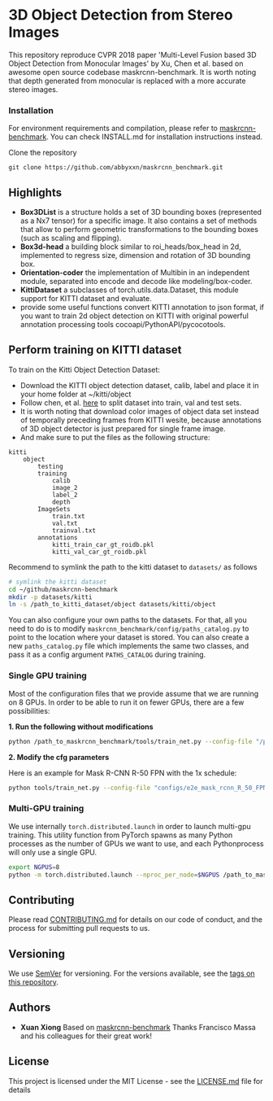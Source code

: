 # 3D Object Detection from Stereo Images

This repository reproduce CVPR 2018 paper 'Multi-Level Fusion based 3D Object Detection from Monocular Images' by Xu, Chen et al. based on awesome open source codebase maskrcnn-benchmark. It is worth noting that depth generated from monocular is replaced with a more accurate stereo images.

### Installation

For environment requirements and compilation, please refer to [maskrcnn-benchmark](https://github.com/facebookresearch/maskrcnn-benchmark).
You can check INSTALL.md for installation instructions instead.

Clone the repository

```
git clone https://github.com/abbyxxn/maskrcnn_benchmark.git
```



## Highlights
 - **Box3DList** is a structure holds a set of 3D bounding boxes (represented as a Nx7 tensor) for a specific image. It also contains a set of methods that allow to perform geometric transformations to the bounding boxes (such as scaling and flipping).
 - **Box3d-head** a building block similar to roi_heads/box_head in 2d, implemented to regress size, dimension and rotation of 3D bounding box.
 - **Orientation-coder** the implementation of Multibin in an independent module, separated into encode and decode like modeling/box-coder.
 - **KittiDataset** a subclasses of torch.utils.data.Dataset, this module support for KITTI dataset and evaluate.
 - provide some useful functions convert KITTI annotation to json format, if you want to train 2d object detection on KITTI with original powerful annotation processing tools cocoapi/PythonAPI/pycocotools.

## Perform training on KITTI dataset
To train on the Kitti Object Detection Dataset:
 - Download the KITTI object detection dataset, calib, label and place it in your home folder at ~/kitti/object
 - Follow chen, et al. [here](https://xiaozhichen.github.io/files/mv3d/imagesets.tar.gz) to split dataset into train, val and test sets.
 - It is worth noting that download color images of object data set instead of temporally preceding frames from KITTI wesite, because annotations of 3D object detector is just prepared for single frame image.
 - And make sure to put the files as the following structure:

```
kitti
    object
        testing
        training
            calib
            image_2
            label_2
            depth
        ImageSets
            train.txt
            val.txt
            trainval.txt
        annotations
            kitti_train_car_gt_roidb.pkl
            kitti_val_car_gt_roidb.pkl
```

Recommend to symlink the path to the kitti dataset to `datasets/` as follows

```bash
# symlink the kitti dataset
cd ~/github/maskrcnn-benchmark
mkdir -p datasets/kitti
ln -s /path_to_kitti_dataset/object datasets/kitti/object

```

You can also configure your own paths to the datasets. For that, all you need to do is to modify `maskrcnn_benchmark/config/paths_catalog.py` to point to the location where your dataset is stored.
You can also create a new `paths_catalog.py` file which implements the same two classes, and pass it as a config argument `PATHS_CATALOG` during training.
### Single GPU training

Most of the configuration files that we provide assume that we are running on 8 GPUs.
In order to be able to run it on fewer GPUs, there are a few possibilities:

**1. Run the following without modifications**

```bash
python /path_to_maskrcnn_benchmark/tools/train_net.py --config-file "/path/to/config/file.yaml"
```


**2. Modify the cfg parameters**

Here is an example for Mask R-CNN R-50 FPN with the 1x schedule:
```bash
python tools/train_net.py --config-file "configs/e2e_mask_rcnn_R_50_FPN_1x.yaml" SOLVER.IMS_PER_BATCH 2 SOLVER.BASE_LR 0.0025 SOLVER.MAX_ITER 720000 SOLVER.STEPS "(480000, 640000)" TEST.IMS_PER_BATCH 1
```


### Multi-GPU training
We use internally `torch.distributed.launch` in order to launch multi-gpu training. This utility function from PyTorch spawns as many Python processes as the number of GPUs we want to use, and each Pythonprocess will only use a single GPU.
```bash
export NGPUS=8
python -m torch.distributed.launch --nproc_per_node=$NGPUS /path_to_maskrcnn_benchmark/tools/train_net.py --config-file "path/to/config/file.yaml"
```

## Contributing

Please read [CONTRIBUTING.md](https://gist.github.com/PurpleBooth/b24679402957c63ec426) for details on our code of conduct, and the process for submitting pull requests to us.

## Versioning

We use [SemVer](http://semver.org/) for versioning. For the versions available, see the [tags on this repository](https://github.com/your/project/tags).

## Authors

* **Xuan Xiong**
Based on [maskrcnn-benchmark](https://github.com/facebookresearch/maskrcnn-benchmark)
Thanks Francisco Massa and his colleagues for their great work!


## License

This project is licensed under the MIT License - see the [LICENSE.md](LICENSE.md) file for details




